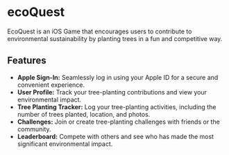 # ecoQuest




EcoQuest is an iOS Game that encourages users to contribute to environmental sustainability by planting trees in a fun and competitive way.

## Features

- **Apple Sign-In:** Seamlessly log in using your Apple ID for a secure and convenient experience.
- **User Profile:** Track your tree-planting contributions and view your environmental impact.
- **Tree Planting Tracker:** Log your tree-planting activities, including the number of trees planted, location, and photos.
- **Challenges:** Join or create tree-planting challenges with friends or the community.
- **Leaderboard:** Compete with others and see who has made the most significant environmental impact.


